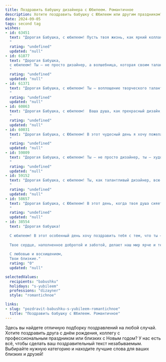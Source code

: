 ```yaml
---
title: Поздравить бабушку дизайнера с Юбилеем. Романтичное
description: Хотите поздравить бабушку с Юбилеем или другим праздником? Наш ИИ создаст незабываемое поздравление, а вы обязательно выделитесь среди других.  
date: 2024-09-05
tags: second tag
wishes:
- id: 63451
  text: "Дорогая Бабушка, с юбилеем! Пусть твоя жизнь, как яркий коллаж, будет полна красочных моментов, вдохновения и любви. Ты – настоящая художница жизни, и твои дизайнерские решения всегда безупречны!
  "
  rating: "undefined"
  updated: "null"
- id: 61877
  text: "Дорогая Бабушка,
  с юбилеем! Ты – не просто дизайнер, а волшебница, которая своим талантом и любовью украшает мир. Каждый твой день – это шедевр, а жизнь – это величайшая творческая работа. Желаем тебе вдохновения, радости, тепла и светлых красок в каждом мгновении!
  "
  rating: "undefined"
  updated: "null"
- id: 61371
  text: "Дорогая Бабушка, с юбилеем! Ты – воплощение творческого таланта и вдохновения, дизайнер с золотыми руками и безграничной фантазией. Пусть твоя жизнь будет такой же яркой и многогранной, как твоё искусство, а каждый день – полотном, на котором ты пишешь свою красивую историю!
  "
  rating: "undefined"
  updated: "null"
- id: 60863
  text: "Дорогая Бабушка, с юбилеем!  Ваша душа, как прекрасный дизайн,  сотканный из любви, тепла и нежности,  вдохновляет и дарит свет  всем, кто рядом.  Пусть ваша жизнь будет яркой,  как самый смелый художественный проект,  а каждый день -   радостным и вдохновляющим шедевром!
  "
  rating: "undefined"
  updated: "null"
- id: 60031
  text: "Дорогая Бабушка, с Юбилеем! В этот чудесный день я хочу пожелать тебе бесконечного вдохновения, как будто твоя жизнь - это чистый лист, на котором ты с помощью своих талантов создаешь шедевры! Пусть все твои дизайнерские решения будут яркими, гармоничными и приносят тебе радость.  💖
  "
  rating: "undefined"
  updated: "null"
- id: 59809
  text: "Дорогая Бабушка, с юбилеем! Ты – не просто дизайнер, ты – художник жизни, мастерски создающий красоту и уют. Твоя фантазия и талант вдохновляют, а любовь и теплота согревают сердца всех, кто тебя знает. Пусть твоя жизнь будет наполнена яркими красками, а каждый день будет полотном для новых шедевров!
  "
  rating: "undefined"
  updated: "null"
- id: 59152
  text: "Дорогая Бабушка, с юбилеем! Ты, как талантливый дизайнер, всю жизнь творила красоту – уют в доме, тепло в наших сердцах, и конечно, красоту нашей жизни. Пусть твоя душа всегда остаётся такой же яркой и вдохновляющей, как твои работы!
  "
  rating: "undefined"
  updated: "null"
- id: 58657
  text: "Дорогая Бабушка, с Юбилеем! В этот день, когда твоя душа сияет ярче, чем палитра художника, позволь мне признаться: ты - самый талантливый дизайнер моей жизни. Твоя любовь, забота и умение создавать уют - это шедевры, которые украшают мой мир. Пусть твой путь будет полон вдохновения, а жизнь - соткана из ярких, неповторимых красок!
  "
  rating: "undefined"
  updated: "null"
- id: 38554
  text: "Дорогая бабушка!
  
  С юбилеем! В этот особенный день хочу поздравить тебя с тем, что ты — яркая звезда в нашем семейном созвездии. Твои дизайнерские замыслы окутывают нас красотой и вдохновением, словно удивительные картины, които ты создаешь своим искусным умом и любовью.
  
  Твое сердце, наполненное добротой и заботой, делает наш мир ярче и теплее. Пусть каждый новый день приносит тебе радость, как ты приносила радость нам! Желаю здоровья, счастья и еще больше творческих успехов на твоем удивительном пути.
  
  С любовью и восхищением,
  Твои близкие."
  rating: "0"
  updated: "null"

selectedValues:
  recipients: "babushku"
  holidays: "s-yubileem"
  professions: "dizayner"
  style: "romantichnoe"

links:
- slug: "pozdravit-babushku-s-yubileem-romantichnoe"
  title: "Поздравить бабушку с Юбилеем. Романтичное"
---
```


Здесь вы найдете отличную подборку поздравлений на любой случай. 
Хотите поздравить друга с днём рождения, коллегу с профессиональным праздником или близких с Новым годом? У нас есть всё, чтобы сделать ваш поздравительный текст незабываемым. Выбирайте нужную категорию и находите лучшие слова для ваших близких и друзей!
